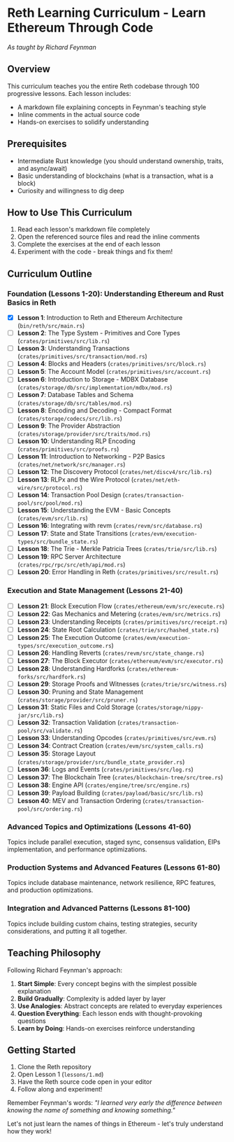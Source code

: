 # Reth Learning Curriculum - Learn Ethereum Through Code

*As taught by Richard Feynman*

## Overview

This curriculum teaches you the entire Reth codebase through 100 progressive lessons. Each lesson includes:
- A markdown file explaining concepts in Feynman's teaching style
- Inline comments in the actual source code
- Hands-on exercises to solidify understanding

## Prerequisites

- Intermediate Rust knowledge (you should understand ownership, traits, and async/await)
- Basic understanding of blockchains (what is a transaction, what is a block)
- Curiosity and willingness to dig deep

## How to Use This Curriculum

1. Read each lesson's markdown file completely
2. Open the referenced source files and read the inline comments
3. Complete the exercises at the end of each lesson
4. Experiment with the code - break things and fix them!

## Curriculum Outline

### Foundation (Lessons 1-20): Understanding Ethereum and Rust Basics in Reth

- [x] **Lesson 1**: Introduction to Reth and Ethereum Architecture (`bin/reth/src/main.rs`)
- [ ] **Lesson 2**: The Type System - Primitives and Core Types (`crates/primitives/src/lib.rs`)
- [ ] **Lesson 3**: Understanding Transactions (`crates/primitives/src/transaction/mod.rs`)
- [ ] **Lesson 4**: Blocks and Headers (`crates/primitives/src/block.rs`)
- [ ] **Lesson 5**: The Account Model (`crates/primitives/src/account.rs`)
- [ ] **Lesson 6**: Introduction to Storage - MDBX Database (`crates/storage/db/src/implementation/mdbx/mod.rs`)
- [ ] **Lesson 7**: Database Tables and Schema (`crates/storage/db/src/tables/mod.rs`)
- [ ] **Lesson 8**: Encoding and Decoding - Compact Format (`crates/storage/codecs/src/lib.rs`)
- [ ] **Lesson 9**: The Provider Abstraction (`crates/storage/provider/src/traits/mod.rs`)
- [ ] **Lesson 10**: Understanding RLP Encoding (`crates/primitives/src/proofs.rs`)
- [ ] **Lesson 11**: Introduction to Networking - P2P Basics (`crates/net/network/src/manager.rs`)
- [ ] **Lesson 12**: The Discovery Protocol (`crates/net/discv4/src/lib.rs`)
- [ ] **Lesson 13**: RLPx and the Wire Protocol (`crates/net/eth-wire/src/protocol.rs`)
- [ ] **Lesson 14**: Transaction Pool Design (`crates/transaction-pool/src/pool/mod.rs`)
- [ ] **Lesson 15**: Understanding the EVM - Basic Concepts (`crates/evm/src/lib.rs`)
- [ ] **Lesson 16**: Integrating with revm (`crates/revm/src/database.rs`)
- [ ] **Lesson 17**: State and State Transitions (`crates/evm/execution-types/src/bundle_state.rs`)
- [ ] **Lesson 18**: The Trie - Merkle Patricia Trees (`crates/trie/src/lib.rs`)
- [ ] **Lesson 19**: RPC Server Architecture (`crates/rpc/rpc/src/eth/api/mod.rs`)
- [ ] **Lesson 20**: Error Handling in Reth (`crates/primitives/src/result.rs`)

### Execution and State Management (Lessons 21-40)

- [ ] **Lesson 21**: Block Execution Flow (`crates/ethereum/evm/src/execute.rs`)
- [ ] **Lesson 22**: Gas Mechanics and Metering (`crates/evm/src/metrics.rs`)
- [ ] **Lesson 23**: Understanding Receipts (`crates/primitives/src/receipt.rs`)
- [ ] **Lesson 24**: State Root Calculation (`crates/trie/src/hashed_state.rs`)
- [ ] **Lesson 25**: The Execution Outcome (`crates/evm/execution-types/src/execution_outcome.rs`)
- [ ] **Lesson 26**: Handling Reverts (`crates/revm/src/state_change.rs`)
- [ ] **Lesson 27**: The Block Executor (`crates/ethereum/evm/src/executor.rs`)
- [ ] **Lesson 28**: Understanding Hardforks (`crates/ethereum-forks/src/hardfork.rs`)
- [ ] **Lesson 29**: Storage Proofs and Witnesses (`crates/trie/src/witness.rs`)
- [ ] **Lesson 30**: Pruning and State Management (`crates/storage/provider/src/pruner.rs`)
- [ ] **Lesson 31**: Static Files and Cold Storage (`crates/storage/nippy-jar/src/lib.rs`)
- [ ] **Lesson 32**: Transaction Validation (`crates/transaction-pool/src/validate.rs`)
- [ ] **Lesson 33**: Understanding Opcodes (`crates/primitives/src/evm.rs`)
- [ ] **Lesson 34**: Contract Creation (`crates/evm/src/system_calls.rs`)
- [ ] **Lesson 35**: Storage Layout (`crates/storage/provider/src/bundle_state_provider.rs`)
- [ ] **Lesson 36**: Logs and Events (`crates/primitives/src/log.rs`)
- [ ] **Lesson 37**: The Blockchain Tree (`crates/blockchain-tree/src/tree.rs`)
- [ ] **Lesson 38**: Engine API (`crates/engine/tree/src/engine.rs`)
- [ ] **Lesson 39**: Payload Building (`crates/payload/basic/src/lib.rs`)
- [ ] **Lesson 40**: MEV and Transaction Ordering (`crates/transaction-pool/src/ordering.rs`)

### Advanced Topics and Optimizations (Lessons 41-60)

Topics include parallel execution, staged sync, consensus validation, EIPs implementation, and performance optimizations.

### Production Systems and Advanced Features (Lessons 61-80)

Topics include database maintenance, network resilience, RPC features, and production optimizations.

### Integration and Advanced Patterns (Lessons 81-100)

Topics include building custom chains, testing strategies, security considerations, and putting it all together.

## Teaching Philosophy

Following Richard Feynman's approach:

1. **Start Simple**: Every concept begins with the simplest possible explanation
2. **Build Gradually**: Complexity is added layer by layer
3. **Use Analogies**: Abstract concepts are related to everyday experiences
4. **Question Everything**: Each lesson ends with thought-provoking questions
5. **Learn by Doing**: Hands-on exercises reinforce understanding

## Getting Started

1. Clone the Reth repository
2. Open Lesson 1 (`lessons/1.md`)
3. Have the Reth source code open in your editor
4. Follow along and experiment!

Remember Feynman's words: *"I learned very early the difference between knowing the name of something and knowing something."*

Let's not just learn the names of things in Ethereum - let's truly understand how they work!